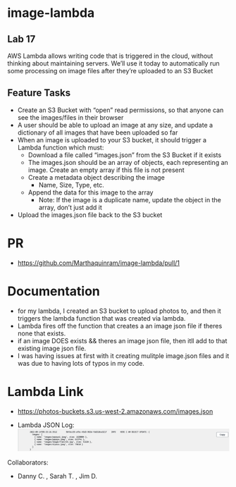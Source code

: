 # image-lambda

## Lab 17 
AWS Lambda allows writing code that is triggered in the cloud, without thinking about maintaining servers. We’ll use it today to automatically run some processing on image files after they’re uploaded to an S3 Bucket

## Feature Tasks

- Create an S3 Bucket with “open” read permissions, so that anyone can see the images/files in their browser
- A user should be able to upload an image at any size, and update a dictionary of all images that have been uploaded so far
- When an image is uploaded to your S3 bucket, it should trigger a Lambda function which must:
  - Download a file called “images.json” from the S3 Bucket if it exists
  - The images.json should be an array of objects, each representing an image. Create an empty array if this file is not present
  - Create a metadata object describing the image
    - Name, Size, Type, etc.
  - Append the data for this image to the array
    - Note: If the image is a duplicate name, update the object in the array, don’t just add it
- Upload the images.json file back to the S3 bucket

# PR

- <https://github.com/Marthaquinram/image-lambda/pull/1>

# Documentation
- for my lambda, I created an S3 bucket to upload photos to, and then it triggers the lambda function that was created via lambda.
- Lambda fires off the function that creates a an image json file if theres none that exists.
- if an image DOES exists && theres an image json file, then itll add to that existing image json file.
- I was having issues at first with it creating mulitple image.json files and it was due to having lots of typos in my code.

# Lambda Link
- <https://photos-buckets.s3.us-west-2.amazonaws.com/images.json>

- Lambda JSON Log:
 ![Lambda-JSON-log](images-json.png)

Collaborators:
- Danny C. , Sarah T. , Jim D. 
